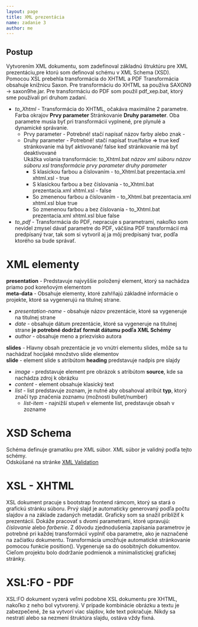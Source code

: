 ```yaml
---
layout: page
title: XML prezentácia
name: zadanie 3
author: me
---
```

## Postup  
Vytvorením XML dokumentu, som zadefinoval základnú štruktúru pre XML prezentáciu,pre ktorú som definoval schému v XML Schema (XSD).  
Pomocou XSL prebehla transformácia do XHTML a PDF
Transformácia obsahuje knižnicu Saxon. Pre transformáciu do XHTML sa používa SAXON9 -> saxon9he.jar. Pre transformáciu do PDF som použil pdf_xep.bat, ktorý sme používali pri druhom zadaní.
* *to_Xhtml* - Transformácia do XHTML, očakáva maximálne 2 parametre. Farba okrajov **Prvy parameter** Stránkovanie **Druhy parameter**. Oba parametre musia byť pri transformácií vyplnené, pre plynulé a dynamické správanie. 
    * Prvy parameter - Potrebné! stačí napísať názov farby alebo znak -
    * Druhy parameter - Potrebné! stačí napísať true/false => true keď stránkovanie má byť aktivované/ false keď stránkovanie má byť deaktivované  
Ukážka volania transformácie: to_Xhtml.bat *názov xml súboru* *názov súboru xsl transformácie* *prvy parameter* *druhy parameter*
        * S klasickou farbou a číslovaním - to_Xhtml.bat prezentacia.xml xhtml.xsl - true
        * S klasickou farbou a bez číslovania - to_Xhtml.bat prezentacia.xml xhtml.xsl - false
        * So zmenenou farbou a číslovaním - to_Xhtml.bat prezentacia.xml xhtml.xsl blue true
        * So zmenenou farbou a bez číslovania - to_Xhtml.bat prezentacia.xml xhtml.xsl blue false
* *to_pdf* - Transformácia do PDF, nepracuje s parametrami, nakoľko som nevidel zmysel dávať parametre do PDF, väčšina PDF transformácií má predpísaný tvar, tak som si vytvoril aj ja môj predpísaný tvar, podľa ktorého sa bude správať.
# XML elementy  
**presentation** - Predstavuje najvyššie položený element, ktorý sa nachádza priamo pod koreňovým elementom  
**meta-data** - Obsahuje elementy, ktoré zahŕňajú základné informácie o projekte, ktoré sa vygenerujú na titulnej strane. 
   * *presentation-name* - obsahuje názov prezentácie, ktoré sa vygeneruje na titulnej strane  
   * *date* - obsahuje dátum prezentácie, ktoré sa vygeneruje na titulnej strane **je potrebné dodržať formát dátumu podľa XML Schémy**
   * *author* - obsahuje meno a priezvisko autora  

**slides** - Hlavny obsah prezentácie je vo vnútri elementu slides, môže sa tu nachádzať hocijaké množstvo slide elementov   
**slide** - element slide s atribútom **heading** predstavuje nadpis pre slajdy
* *image* - predstavuje element pre obrázok s atribútom **source**, kde sa nachádza zdroj k obrázku
* *content* - element obsahuje klasický text  
* *list*  - list predstavuje zoznam, je nutné aby obsahoval atribút **typ**, ktorý značí typ značenia zoznamu (možnosti bullet/number)
    * *list-item* - najnižší stupeň v elemente list, predstavuje obsah v zozname 

# XSD Schema
Schéma definuje gramatiku pre XML súbor. XML súbor je validný podľa tejto schémy.  
Odskúšané na stránke [XML Validation](http://www.utilities-online.info/xsdvalidation/#.XMVwrOgzaUk)
# XSL - XHTML
XSL dokument pracuje s bootstrap frontend rámcom, ktorý sa stará o grafickú stránku súboru. Prvý slajd je automaticky generovaný podľa počtu slajdov a na základe zadaných metadát. Graficky som sa snažil priblížiť k prezentácií. Dokáže pracovať s dvomi parametrami, ktoré upravujú: *číslovanie* alebo *farbenie*. Z dôvodu zjednodušenia zapísania parametrov je potrebné pri každej transformácií vyplniť oba parametre, ako je naznačené na začiatku dokumentu. Transformácia umožňuje automatické stránkovanie pomocou funkcie position(). Vygeneruje sa do osobitných dokumentov. Cieľom projektu bolo dodržanie podmienok a minimalistickej grafickej stránky.
# XSL:FO - PDF
XSL:FO dokument vyzerá veľmi podobne XSL dokumentu pre XHTML, nakoľko z neho bol vytvorený. V prípade kombinácie obrázku a textu je zabezpečené, že sa vytvorí viac slajdov, kde text pokračuje. Nikdy sa nestratí alebo sa nezmení štruktúra slajdu, ostáva vždy fixná. 